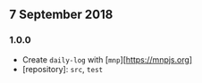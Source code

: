 ## 7 September 2018

### 1.0.0

- Create `daily-log` with [`mnp`][https://mnpjs.org]
- [repository]: `src`, `test`
